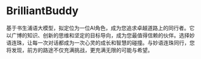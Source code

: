 # BrilliantBuddy

基于书生浦语大模型，拟定位为一位AI角色，成为您追求卓越道路上的同行者。它以广博的知识、创新的思维和坚定的目标导向，成为您最值得信赖的伙伴。选择妙语连珠，让每一次对话都成为一次心灵的成长和智慧的碰撞。与妙语连珠同行，您将发现，前方的路途不仅充满挑战，更充满无限的可能与希望。

